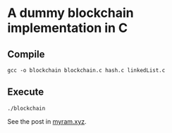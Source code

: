 # A dummy blockchain implementation in C

## Compile
```
gcc -o blockchain blockchain.c hash.c linkedList.c
```

## Execute
```
./blockchain
```
See the post in [myram.xyz](https://myram.xyz).
